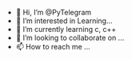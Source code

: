 - 👋 Hi, I’m @PyTelegram
- 👀 I’m interested in Learning...
- 🌱 I’m currently learning c, c++
- 💞️ I’m looking to collaborate on ...
- 📫 How to reach me ...
